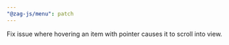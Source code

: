```yaml
---
"@zag-js/menu": patch
---
```


Fix issue where hovering an item with pointer causes it to scroll into view.
